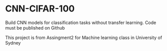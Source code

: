 # CNN-CIFAR-100
Build CNN models for classification tasks without transfer learning. Code must be published on Github

This project is from Assingment2 for Machine learning class in University of Sydney
